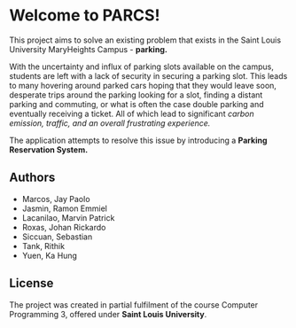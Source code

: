 ﻿# Welcome to PARCS!

This project aims to solve an existing problem that exists in the Saint Louis University MaryHeights Campus - **parking.** 

With the uncertainty and influx of parking slots available on the campus, students are left with a lack of security in securing a parking slot. This leads to many hovering around parked cars hoping that they would leave soon, desperate trips around the parking looking for a slot, finding a distant parking and commuting, or what is often the case double parking and eventually receiving a ticket. All of which lead to significant *carbon emission, traffic, and an overall frustrating experience.*

The application attempts to resolve this issue by introducing a **Parking Reservation System.**


## Authors
* Marcos, Jay Paolo
* Jasmin, Ramon Emmiel
* Lacanilao, Marvin Patrick
* Roxas, Johan Rickardo
* Siccuan, Sebastian
* Tank, Rithik
* Yuen, Ka Hung

## License
The project was created in partial fulfilment of the course Computer Programming 3, offered under **Saint Louis University**. 
